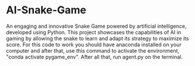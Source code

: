 # AI-Snake-Game
An engaging and innovative Snake Game powered by artificial intelligence, developed using Python. This project showcases the capabilities of AI in gaming by allowing the snake to learn and adapt its strategy to maximize its score. For this code to work you should have anaconda installed on your computer and after that, use this command to activate the environment, "conda activate pygame_env". After all that, run agent.py on the terminal.
